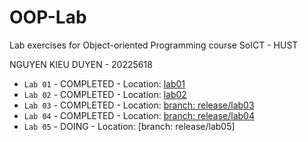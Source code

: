 # OOP-Lab

Lab exercises for Object-oriented Programming course SoICT - HUST  

NGUYEN KIEU DUYEN - 20225618  

- `Lab 01` - COMPLETED - Location: [lab01](https://github.com/NKDuyennn/OOP-Lab/tree/nkduyen/OtherProject/src/hust/soict/hedspi/lab01)
- `Lab 02` - COMPLETED - Location: [lab02](https://github.com/NKDuyennn/OOP-Lab/tree/nkduyen/OtherProject/Lab2)
- `Lab 03` - COMPLETED - Location: [branch: release/lab03](https://github.com/NKDuyennn/OOP-Lab/tree/release/lab03)
- `Lab 04` - COMPLETED - Location: [branch: release/lab04](https://github.com/NKDuyennn/OOP-Lab/tree/release/lab04)
- `Lab 05` - DOING - Location: [branch: release/lab05]
